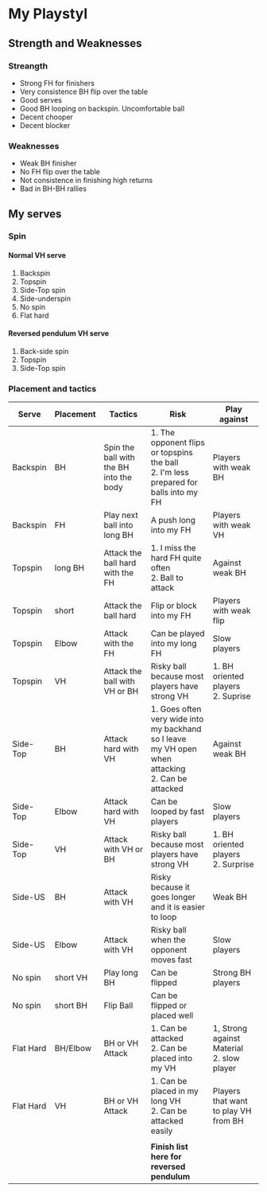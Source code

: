 # My Playstyl

## Strength and Weaknesses

### Streangth

* Strong FH for finishers
* Very consistence BH flip over the table
* Good serves
* Good BH looping on backspin. Uncomfortable ball
* Decent chooper
* Decent blocker



### Weaknesses

* Weak BH finisher
* No FH flip over the table
* Not consistence in finishing high returns 
* Bad in BH-BH rallies



## My serves

### Spin

#### Normal VH serve

1. Backspin
2. Topspin 
3. Side-Top spin
4. Side-underspin
5. No spin
6. Flat hard

#### Reversed pendulum VH serve

1. Back-side spin
2. Topspin
3. Side-Top spin



### Placement and tactics

| Serve     | Placement | Tactics                                 | Risk                                                         | Play against                                    |
| --------- | --------- | --------------------------------------- | ------------------------------------------------------------ | ----------------------------------------------- |
| Backspin  | BH        | Spin the ball with the BH into the body | 1. The opponent flips or topspins the ball<br />2. I'm less prepared for balls into my FH | Players with weak BH                            |
| Backspin  | FH        | Play next ball into long BH             | A push long into my FH                                       | Players with weak VH                            |
| Topspin   | long BH   | Attack the ball hard with the FH        | 1. I miss the hard FH quite often <br />2. Ball to attack    | Against weak BH                                 |
| Topspin   | short     | Attack the ball hard                    | Flip or block into my FH                                     | Players with weak flip                          |
| Topspin   | Elbow     | Attack with the FH                      | Can be played into my long FH                                | Slow players                                    |
| Topspin   | VH        | Attack the ball with VH or BH           | Risky ball because most players have strong VH               | 1. BH oriented players<br />2. Suprise          |
| Side-Top  | BH        | Attack hard with VH                     | 1. Goes often very wide into my backhand so I leave<br />my VH open when attacking<br />2. Can be attacked | Against weak BH                                 |
| Side-Top  | Elbow     | Attack hard with VH                     | Can be looped by fast players                                | Slow players                                    |
| Side-Top  | VH        | Attack with VH or BH                    | Risky ball because most players have strong VH               | 1. BH oriented players<br />2. Surprise         |
| Side-US   | BH        | Attack with VH                          | Risky because it goes longer and it is easier to loop        | Weak BH                                         |
| Side-US   | Elbow     | Attack with VH                          | Risky ball when the opponent moves fast                      | Slow players                                    |
| No spin   | short VH  | Play long BH                            | Can be flipped                                               | Strong BH players                               |
| No spin   | short BH  | Flip Ball                               | Can be flipped or placed well                                |                                                 |
| Flat Hard | BH/Elbow  | BH or VH Attack                         | 1. Can be attacked<br />2. Can be placed into my VH          | 1, Strong against Material <br />2. slow player |
| Flat Hard | VH        | BH or VH Attack                         | 1. Can be placed in my long VH<br />2. Can be attacked easily | Players that want to play VH from BH            |
|           |           |                                         |                                                              |                                                 |
|           |           |                                         | **Finish list here for reversed pendulum**                   |                                                 |

